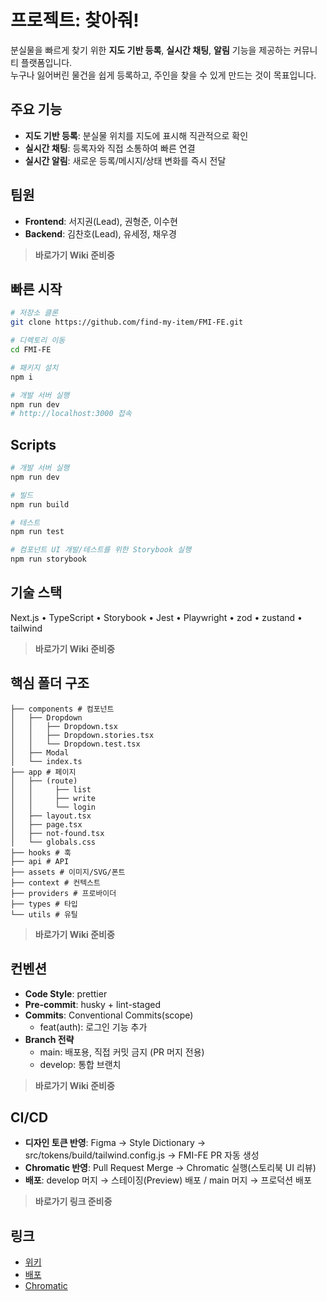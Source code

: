 # 프로젝트: 찾아줘!

분실물을 빠르게 찾기 위한 **지도 기반 등록**, **실시간 채팅**, **알림** 기능을 제공하는 커뮤니티 플랫폼입니다.  
누구나 잃어버린 물건을 쉽게 등록하고, 주인을 찾을 수 있게 만드는 것이 목표입니다.

## 주요 기능

- **지도 기반 등록**: 분실물 위치를 지도에 표시해 직관적으로 확인
- **실시간 채팅**: 등록자와 직접 소통하여 빠른 연결
- **실시간 알림**: 새로운 등록/메시지/상태 변화를 즉시 전달

## 팀원

- **Frontend**: 서지권(Lead), 권형준, 이수현
- **Backend**: 김찬호(Lead), 유세정, 채우경

> **바로가기 Wiki 준비중**

## 빠른 시작

```bash
# 저장소 클론
git clone https://github.com/find-my-item/FMI-FE.git

# 디렉토리 이동
cd FMI-FE

# 패키지 설치
npm i

# 개발 서버 실행
npm run dev
# http://localhost:3000 접속
```

## Scripts

```bash
# 개발 서버 실행
npm run dev

# 빌드
npm run build

# 테스트
npm run test

# 컴포넌트 UI 개발/테스트를 위한 Storybook 실행
npm run storybook
```

## 기술 스택

Next.js • TypeScript • Storybook • Jest • Playwright • zod • zustand • tailwind

> **바로가기 Wiki 준비중**

## 핵심 폴더 구조

```
├── components # 컴포넌트
│   ├── Dropdown
│   │   ├── Dropdown.tsx
│   │   ├── Dropdown.stories.tsx
│   │   └── Dropdown.test.tsx
│   ├── Modal
│   └── index.ts
├── app # 페이지
│   ├── (route)
│   │     ├── list
│   │     ├── write
│   │     └── login
│   ├── layout.tsx
│   ├── page.tsx
│   ├── not-found.tsx
│   └── globals.css
├── hooks # 훅
├── api # API
├── assets # 이미지/SVG/폰트
├── context # 컨텍스트
├── providers # 프로바이더
├── types # 타입
└── utils # 유틸
```

> **바로가기 Wiki 준비중**

## 컨벤션

- **Code Style**: prettier
- **Pre-commit**: husky + lint-staged
- **Commits**: Conventional Commits(scope)
  - feat(auth): 로그인 기능 추가
- **Branch 전략**
  - main: 배포용, 직접 커밋 금지 (PR 머지 전용)
  - develop: 통합 브랜치

> **바로가기 Wiki 준비중**

## CI/CD

- **디자인 토큰 반영**: Figma → Style Dictionary → src/tokens/build/tailwind.config.js → FMI-FE PR 자동 생성
- **Chromatic 반영**: Pull Request Merge → Chromatic 실행(스토리북 UI 리뷰)
- **배포**: develop 머지 → 스테이징(Preview) 배포 / main 머지 → 프로덕션 배포

> **바로가기 링크 준비중**

## 링크

- [위키](https://github.com/find-my-item/FMI-FE/wiki)
- [배포](https://fmi-fe.vercel.app/)
- [Chromatic](https://www.chromatic.com/builds?appId=68c99e09f6a97616c494116e)
